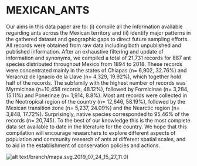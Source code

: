# MEXICAN_ANTS
Our aims in this data paper are to: (i) compile all the information available regarding ants across the Mexican territory and (ii) identify major patterns in the gathered dataset and geographic gaps to direct future sampling efforts. All records were obtained from raw data including both unpublished and published information. After an exhaustive filtering and update of information and synonyms, we compiled a total of 21,731 records for 887 ant species distributed throughout Mexico from 1894 to 2018. These records were concentrated mainly in the states of Chiapas (n= 6,902, 32.76%) and Veracruz de Ignacio de la Llave (n= 4,329, 19.92%), which together hold half of the records. The subfamily with the highest number of records was Myrmicinae (n=10,458 records, 48.12%), followed by Formicinae (n= 3,284, 15.11%) and Ponerinae (n= 1,914, 8.8%). Most ant records were collected in the Neotropical region of the country (n= 12,646, 58.19%), followed by the Mexican transition zone (n= 5,237, 24.09%) and the Nearctic region (n= 3,848, 17.72%). Surprisingly, native species corresponded to 95.46% of the records (n= 20,745). To the best of our knowledge this is the most complete data set available to date in the literature for the country. We hope that this compilation will encourage researchers to explore different aspects of population and community research of ants at different spatial scales, and to aid in the establishment of conservation policies and actions.


![alt text](https://raw.githubusercontent.com/wdattilo/MEXICAN_amts)/branch/mapa.svg.2019_07_24_15_27_11.0)

